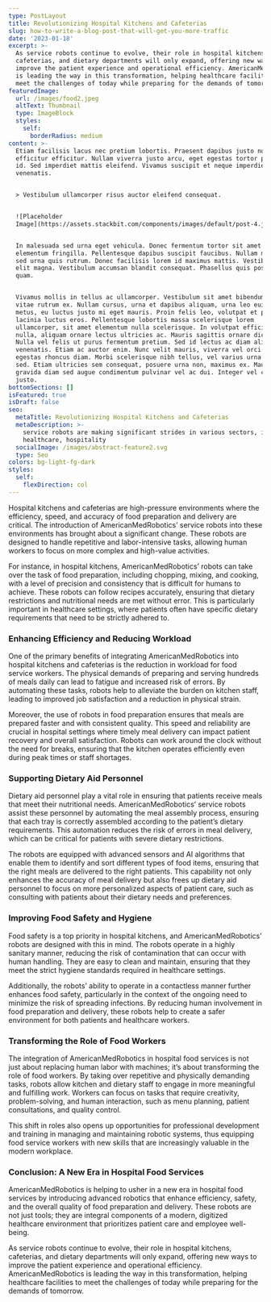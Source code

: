 ```yaml
---
type: PostLayout
title: Revolutionizing Hospital Kitchens and Cafeterias
slug: how-to-write-a-blog-post-that-will-get-you-more-traffic
date: '2023-01-18'
excerpt: >-
  As service robots continue to evolve, their role in hospital kitchens,
  cafeterias, and dietary departments will only expand, offering new ways to
  improve the patient experience and operational efficiency. AmericanMedRobotics
  is leading the way in this transformation, helping healthcare facilities to
  meet the challenges of today while preparing for the demands of tomorrow.
featuredImage:
  url: /images/food2.jpeg
  altText: Thumbnail
  type: ImageBlock
  styles:
    self:
      borderRadius: medium
content: >-
  Etiam facilisis lacus nec pretium lobortis. Praesent dapibus justo non
  efficitur efficitur. Nullam viverra justo arcu, eget egestas tortor pretium
  id. Sed imperdiet mattis eleifend. Vivamus suscipit et neque imperdiet
  venenatis.


  > Vestibulum ullamcorper risus auctor eleifend consequat.


  ![Placeholder
  Image](https://assets.stackbit.com/components/images/default/post-4.jpeg)


  In malesuada sed urna eget vehicula. Donec fermentum tortor sit amet nisl
  elementum fringilla. Pellentesque dapibus suscipit faucibus. Nullam malesuada
  sed urna quis rutrum. Donec facilisis lorem id maximus mattis. Vestibulum quis
  elit magna. Vestibulum accumsan blandit consequat. Phasellus quis posuere
  quam.


  Vivamus mollis in tellus ac ullamcorper. Vestibulum sit amet bibendum ipsum,
  vitae rutrum ex. Nullam cursus, urna et dapibus aliquam, urna leo euismod
  metus, eu luctus justo mi eget mauris. Proin felis leo, volutpat et purus in,
  lacinia luctus eros. Pellentesque lobortis massa scelerisque lorem
  ullamcorper, sit amet elementum nulla scelerisque. In volutpat efficitur
  nulla, aliquam ornare lectus ultricies ac. Mauris sagittis ornare dictum.
  Nulla vel felis ut purus fermentum pretium. Sed id lectus ac diam aliquet
  venenatis. Etiam ac auctor enim. Nunc velit mauris, viverra vel orci ut,
  egestas rhoncus diam. Morbi scelerisque nibh tellus, vel varius urna malesuada
  sed. Etiam ultricies sem consequat, posuere urna non, maximus ex. Mauris
  gravida diam sed augue condimentum pulvinar vel ac dui. Integer vel convallis
  justo.
bottomSections: []
isFeatured: true
isDraft: false
seo:
  metaTitle: Revolutionizing Hospital Kitchens and Cafeterias
  metaDescription: >-
    service robots are making significant strides in various sectors, including
    healthcare, hospitality
  socialImage: /images/abstract-feature2.svg
  type: Seo
colors: bg-light-fg-dark
styles:
  self:
    flexDirection: col
---
```

Hospital kitchens and cafeterias are high-pressure environments where the efficiency, speed, and accuracy of food preparation and delivery are critical. The introduction of AmericanMedRobotics’ service robots into these environments has brought about a significant change. These robots are designed to handle repetitive and labor-intensive tasks, allowing human workers to focus on more complex and high-value activities.

For instance, in hospital kitchens, AmericanMedRobotics’ robots can take over the task of food preparation, including chopping, mixing, and cooking, with a level of precision and consistency that is difficult for humans to achieve. These robots can follow recipes accurately, ensuring that dietary restrictions and nutritional needs are met without error. This is particularly important in healthcare settings, where patients often have specific dietary requirements that need to be strictly adhered to.

### Enhancing Efficiency and Reducing Workload

One of the primary benefits of integrating AmericanMedRobotics into hospital kitchens and cafeterias is the reduction in workload for food service workers. The physical demands of preparing and serving hundreds of meals daily can lead to fatigue and increased risk of errors. By automating these tasks, robots help to alleviate the burden on kitchen staff, leading to improved job satisfaction and a reduction in physical strain.

Moreover, the use of robots in food preparation ensures that meals are prepared faster and with consistent quality. This speed and reliability are crucial in hospital settings where timely meal delivery can impact patient recovery and overall satisfaction. Robots can work around the clock without the need for breaks, ensuring that the kitchen operates efficiently even during peak times or staff shortages.

### Supporting Dietary Aid Personnel

Dietary aid personnel play a vital role in ensuring that patients receive meals that meet their nutritional needs. AmericanMedRobotics’ service robots assist these personnel by automating the meal assembly process, ensuring that each tray is correctly assembled according to the patient’s dietary requirements. This automation reduces the risk of errors in meal delivery, which can be critical for patients with severe dietary restrictions.

The robots are equipped with advanced sensors and AI algorithms that enable them to identify and sort different types of food items, ensuring that the right meals are delivered to the right patients. This capability not only enhances the accuracy of meal delivery but also frees up dietary aid personnel to focus on more personalized aspects of patient care, such as consulting with patients about their dietary needs and preferences.

### Improving Food Safety and Hygiene

Food safety is a top priority in hospital kitchens, and AmericanMedRobotics’ robots are designed with this in mind. The robots operate in a highly sanitary manner, reducing the risk of contamination that can occur with human handling. They are easy to clean and maintain, ensuring that they meet the strict hygiene standards required in healthcare settings.

Additionally, the robots’ ability to operate in a contactless manner further enhances food safety, particularly in the context of the ongoing need to minimize the risk of spreading infections. By reducing human involvement in food preparation and delivery, these robots help to create a safer environment for both patients and healthcare workers.

### Transforming the Role of Food Workers

The integration of AmericanMedRobotics in hospital food services is not just about replacing human labor with machines; it’s about transforming the role of food workers. By taking over repetitive and physically demanding tasks, robots allow kitchen and dietary staff to engage in more meaningful and fulfilling work. Workers can focus on tasks that require creativity, problem-solving, and human interaction, such as menu planning, patient consultations, and quality control.

This shift in roles also opens up opportunities for professional development and training in managing and maintaining robotic systems, thus equipping food service workers with new skills that are increasingly valuable in the modern workplace.

### Conclusion: A New Era in Hospital Food Services

AmericanMedRobotics is helping to usher in a new era in hospital food services by introducing advanced robotics that enhance efficiency, safety, and the overall quality of food preparation and delivery. These robots are not just tools; they are integral components of a modern, digitized healthcare environment that prioritizes patient care and employee well-being.

As service robots continue to evolve, their role in hospital kitchens, cafeterias, and dietary departments will only expand, offering new ways to improve the patient experience and operational efficiency. AmericanMedRobotics is leading the way in this transformation, helping healthcare facilities to meet the challenges of today while preparing for the demands of tomorrow.
